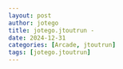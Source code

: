 ```yaml
---
layout: post
author: jotego
title: jotego.jtoutrun - 
date: 2024-12-31
categories: [Arcade, jtoutrun]
tags: [jotego.jtoutrun]
---
```


